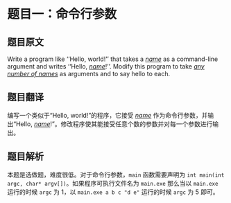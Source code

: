 # 题目一：命令行参数

## 题目原文

Write a program like ‘‘Hello, world!’’ that takes a <u>*name*</u> as a command-line argument and writes ‘‘Hello, <u>*name*</u>!’’. Modify this program to take <u>*any number of names*</u> as arguments and to say hello to each.

## 题目翻译

编写一个类似于“Hello, world!”的程序，它接受 *<u>name</u>* 作为命令行参数，并输出“Hello, <u>*name*</u>!”。修改程序使其能接受任意个数的参数并对每一个参数进行输出。

## 题目解析

本题是选做题，难度很低。对于命令行参数，`main` 函数需要声明为 `int main(int argc, char* argv[])`。如果程序可执行文件名为 `main.exe` 那么当以 `main.exe` 运行的时候 `argc` 为 1，以 `main.exe a b c "d e"` 运行的时候 `argc` 为 5 即可。